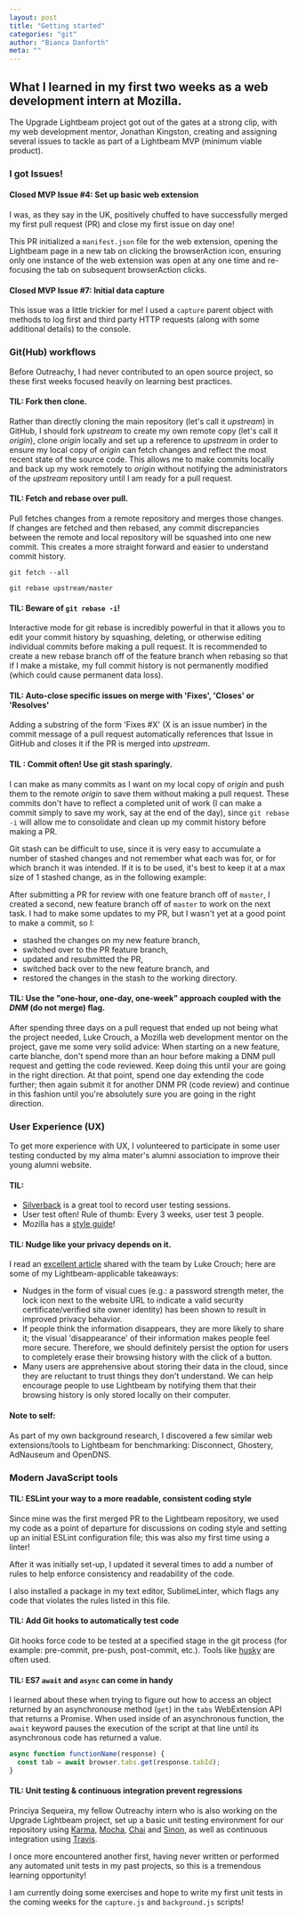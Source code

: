 ```yaml
---
layout: post
title: "Getting started"
categories: "git"
author: "Bianca Danforth"
meta: ""
---
```


## What I learned in my first two weeks as a web development intern at Mozilla.

The Upgrade Lightbeam project got out of the gates at a strong clip, with my web development mentor, Jonathan Kingston, creating and assigning several issues to tackle as part of a Lightbeam MVP (minimum viable product).

### I got Issues!

#### Closed MVP Issue #4: Set up basic web extension
I was, as they say in the UK, positively chuffed to have successfully merged my first pull request (PR) and close my first issue on day one!

This PR initialized a `manifest.json` file for the web extension, opening the Lightbeam page in a new tab on clicking the browserAction icon, ensuring only one instance of the web extension was open at any one time and re-focusing the tab on subsequent browserAction clicks.
 
#### Closed MVP Issue #7: Initial data capture
This issue was a little trickier for me! I used a `capture` parent object with methods to log first and third party HTTP requests (along with some additional details) to the console.

### Git(Hub) workflows
Before Outreachy, I had never contributed to an open source project, so these first weeks focused heavily on learning best practices.

#### TIL: Fork then clone.
Rather than directly cloning the main repository (let's call it _upstream_) in GitHub, I should fork _upstream_ to create my own remote copy (let's call it _origin_), clone _origin_ locally and set up a reference to _upstream_ in order to ensure my local copy of _origin_ can fetch changes and reflect the most recent state of the source code. This allows me to make commits locally and back up my work remotely to _origin_ without notifying the administrators of the _upstream_ repository until I am ready for a pull request.

#### TIL: Fetch and rebase over pull.
Pull fetches changes from a remote repository and merges those changes. If changes are fetched and then rebased, any commit discrepancies between the remote and local repository will be squashed into one new commit. This creates a more straight forward and easier to understand commit history.

`git fetch --all`

`git rebase upstream/master`

#### TIL: Beware of `git rebase -i`!
Interactive mode for git rebase is incredibly powerful in that it allows you to edit your commit history by squashing, deleting, or otherwise editing individual commits before making a pull request. It is recommended to create a new rebase branch off of the feature branch when rebasing so that if I make a mistake, my full commit history is not permanently modified (which could cause permanent data loss).

#### TIL: Auto-close specific issues on merge with 'Fixes', 'Closes' or 'Resolves'
Adding a substring of the form 'Fixes #X' (X is an issue number) in the commit message of a pull request automatically references that Issue in GitHub and closes it if the PR is merged into _upstream_.

#### TIL : Commit often! Use git stash sparingly.
I can make as many commits as I want on my local copy of _origin_ and push them to the remote _origin_ to save them without making a pull request. These commits don't have to reflect a completed unit of work (I can make a commit simply to save my work, say at the end of the day), since `git rebase -i` will allow me to consolidate and clean up my commit history before making a PR.

Git stash can be difficult to use, since it is very easy to accumulate a number of stashed changes and not remember what each was for, or for which branch it was intended. If it is to be used, it's best to keep it at a max size of 1 stashed change, as in the following example:

After submitting a PR for review with one feature branch off of `master`, I created a second, new feature branch off of `master` to work on the next task. I had to make some updates to my PR, but I wasn't yet at a good point to make a commit, so I:

* stashed the changes on my new feature branch, 
* switched over to the PR feature branch,
* updated and resubmitted the PR,
* switched back over to the new feature branch, and
* restored the changes in the stash to the working directory.

#### TIL: Use the "one-hour, one-day, one-week" approach coupled with the _DNM_ (do not merge) flag.
After spending three days on a pull request that ended up not being what the project needed, Luke Crouch, a Mozilla web development mentor on the project, gave me some very solid advice: When starting on a new feature, carte blanche, don't spend more than an hour before making a DNM pull request and getting the code reviewed. Keep doing this until your are going in the right direction. At that point, spend one day extending the code further; then again submit it for another DNM PR (code review) and continue in this fashion until you're absolutely sure you are going in the right direction.
 
### User Experience (UX)
To get more experience with UX, I volunteered to participate in some user testing conducted by my alma mater's alumni association to improve their young alumni website.

#### TIL:

* [Silverback](http://silverbackapp.com/) is a great tool to record user testing sessions.
* User test often! Rule of thumb: Every 3 weeks, user test 3 people.
* Mozilla has a [style guide](https://www.mozilla.org/en-US/styleguide/)!

#### TIL: Nudge like your privacy depends on it.
I read an [excellent article]( http://dl.acm.org/ft_gateway.cfm?id=2892413&ftid=1718673&dwn=1&CFID=766139938&CFTOKEN=78389418) shared with the team by Luke Crouch; here are some of my Lightbeam-applicable takeaways:

* Nudges in the form of visual cues (e.g.: a password strength meter, the lock icon next to the website URL to indicate a valid security certificate/verified site owner identity) has been shown to result in improved privacy behavior.
* If people think the information disappears, they are more likely to share it; the visual 'disappearance' of their information makes people feel more secure. Therefore, we should definitely persist the option for users to completely erase their browsing history with the click of a button.
* Many users are apprehensive about storing their data in the cloud, since they are reluctant to trust things they don't understand. We can help encourage people to use Lightbeam by notifying them that their browsing history is only stored locally on their computer.

#### Note to self:
As part of my own background research, I discovered a few similar web extensions/tools to Lightbeam for benchmarking: Disconnect, Ghostery, AdNauseum and OpenDNS.
 
### Modern JavaScript tools

#### TIL: ESLint your way to a more readable, consistent coding style
Since mine was the first merged PR to the Lightbeam repository, we used my code as a point of departure for discussions on coding style and setting up an initial ESLint configuration file; this was also my first time using a linter!

After it was initially set-up, I updated it several times to add a number of rules to help enforce consistency and readability of the code. 

I also installed a package in my text editor, SublimeLinter, which flags any code that violates the rules listed in this file.

#### TIL: Add Git hooks to automatically test code
Git hooks force code to be tested at a specified stage in the git process (for example: pre-commit, pre-push, post-commit, etc.). Tools like [husky](https://github.com/typicode/husky) are often used.

#### TIL: ES7 `await` and `async` can come in handy
I learned about these when trying to figure out how to access an object returned by an asynchronouse method (`get`) in the `tabs` WebExtension API that returns a Promise. When used inside of an asynchronous function, the `await` keyword pauses the execution of the script at that line until its asynchronous code has returned a value.

```javascript
async function functionName(response) {
  const tab = await browser.tabs.get(response.tabId);
}
```
 
#### TIL: Unit testing & continuous integration prevent regressions
Princiya Sequeira, my fellow Outreachy intern who is also working on the Upgrade Lightbeam project, set up a basic unit testing environment for our repository using [Karma](https://karma-runner.github.io/0.13/index.html), [Mocha](https://mochajs.org/), [Chai](http://chaijs.com/) and [Sinon](http://sinonjs.org/), as well as continuous integration using [Travis](https://travis-ci.org/).

I once more encountered another first, having never written or performed any automated unit tests in my past projects, so this is a tremendous learning opportunity!

I am currently doing some exercises and hope to write my first unit tests in the coming weeks for the `capture.js` and `background.js` scripts!
